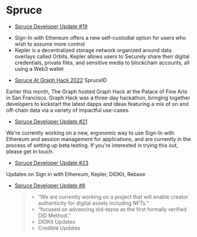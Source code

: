 # Spruce

* [Spruce Developer Update #19](https://blog.spruceid.com/spruce-developer-update-19/)

- Sign-In with Ethereum offers a new self-custodial option for users who wish to assume more control
- Kepler is a decentralized storage network organized around data overlays called Orbits. Kepler allows users to Securely share their digital credentials, private files, and sensitive media to blockchain accounts, all using a Web3 wallet
* [Spruce At Graph Hack 2022](https://blog.spruceid.com/spruce-at-graph-hack/) SpruceID

Earlier this month, The Graph hosted Graph Hack at the Palace of Fine Arts in San Francisco. Graph Hack was a three-day hackathon, bringing together developers to kickstart the latest dapps and ideas featuring a mix of on and off-chain data via a variety of impactful use-cases.
* [Spruce Developer Update #21](https://blog.spruceid.com/spruce-developer-update-21/)

We're currently working on a new, ergonomic way to use Sign-In with Ethereum and session management for applications, and are currently in the process of setting up beta testing. If you're interested in trying this out, please get in touch.

* [Spruce Developer Update #23](https://blog.spruceid.com/spruce-developer-update-23/)

Updates on Sign in with Ethereum, Kepler, DIDKit, Rebase
* [Spruce Developer Update #8](https://sprucesystems.medium.com/spruce-developer-update-8-70f04e95a5d4)
  > - “We are currently working on a project that will enable creator authenticity for digital assets including NFTs.”
  > - “focused on advancing did-tezos as the first formally verified DID Method.”
  > - DIDKit Updates
  > - Credible Updates
